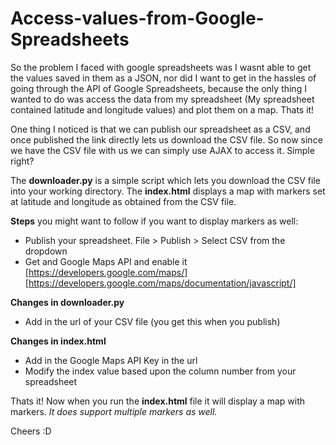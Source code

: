 # Access-values-from-Google-Spreadsheets
So the problem I faced with google spreadsheets was I wasnt able to get the values saved in them as a JSON, nor did I want to get in the hassles of going through the API of Google Spreadsheets, because the only thing I wanted to do was access the data from my spreadsheet (My spreadsheet contained latitude and longitude values) and plot them on a map. Thats it!

One thing I noticed is that we can publish our spreadsheet as a CSV, and once published the link directly lets us download the CSV file. So now since we have the CSV file with us we can simply use AJAX to access it. Simple right?

The **downloader.py** is a simple script which lets you download the CSV file into your working directory.
The **index.html** displays a map with markers set at latitude and longitude as obtained from the CSV file.


**Steps** you might want to follow if you want to display markers as well:
- Publish your spreadsheet. File > Publish > Select CSV from the dropdown 
- Get and Google Maps API and enable it [https://developers.google.com/maps/] [https://developers.google.com/maps/documentation/javascript/]

**Changes in downloader.py**
- Add in the url of your CSV file (you get this when you publish)

**Changes in index.html**
- Add in the Google Maps API Key in the url
- Modify the index value based upon the column number from your spreadsheet

Thats it! Now when you run the **index.html** file it will display a map with markers. *It does support multiple markers as well.*

Cheers :D
